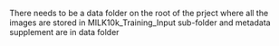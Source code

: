 There needs to be a data folder on the root of the prject where all the images are stored in MILK10k_Training_Input sub-folder and metadata supplement are in data folder
